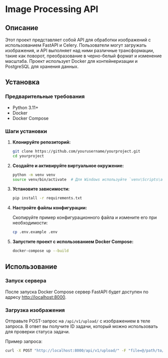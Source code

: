 # Image Processing API

## Описание

Этот проект представляет собой API для обработки изображений с использованием FastAPI и Celery. Пользователи могут загружать изображения, и API выполняет над ними различные трансформации, такие как поворот, преобразование в черно-белый формат и изменение масштаба. Проект использует Docker для контейнеризации и PostgreSQL для хранения данных.

## Установка

### Предварительные требования

- Python 3.11+
- Docker
- Docker Compose

### Шаги установки

1. **Клонируйте репозиторий:**

    ```bash
    git clone https://github.com/yourusername/yourproject.git
    cd yourproject
    ```

2. **Создайте и активируйте виртуальное окружение:**

    ```bash
    python -m venv venv
    source venv/bin/activate  # Для Windows используйте `venv\Scripts\activate`
    ```

3. **Установите зависимости:**

    ```bash
    pip install -r requirements.txt
    ```

4. **Настройте файлы конфигурации:**

    Скопируйте пример конфигурационного файла и измените его при необходимости:

    ```bash
    cp .env.example .env
    ```

5. **Запустите проект с использованием Docker Compose:**

    ```bash
    docker-compose up --build
    ```

## Использование

### Запуск сервера

После запуска Docker Compose сервер FastAPI будет доступен по адресу [http://localhost:8000](http://localhost:8000).

### Загрузка изображения

Отправьте POST-запрос на `/api/v1/upload/` с изображением в теле запроса. В ответ вы получите ID задачи, который можно использовать для проверки статуса задачи.

Пример запроса:

```bash
curl -X POST "http://localhost:8000/api/v1/upload/" -F "file=@/path/to/your/image.jpg"
